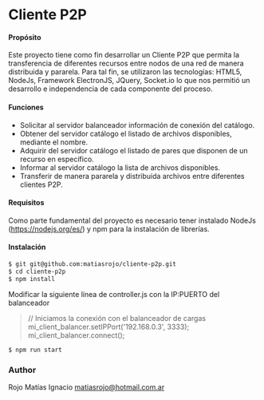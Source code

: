 # Cliente P2P

#### Propósito

Este proyecto tiene como fin desarrollar un Cliente P2P que permita la transferencia
de diferentes recursos entre nodos de una red de manera distribuida y pararela.
Para tal fin, se utilizaron las tecnologías: HTML5, NodeJs, Framework ElectronJS,
JQuery, Socket.io lo que nos permitió un desarrollo e independencia de cada componente del proceso.

#### Funciones

* Solicitar al servidor balanceador información de conexión del catálogo.
* Obtener del servidor catálogo el listado de archivos disponibles, mediante el nombre.
* Adquirir del servidor catálogo el listado de pares que disponen de un recurso en específico.
* Informar al servidor catálogo la lista de archivos disponibles.
* Transferir de manera pararela y distribuida archivos entre diferentes clientes P2P.

#### Requisitos

Como parte fundamental del proyecto es necesario tener instalado NodeJs (https://nodejs.org/es/) y npm para la instalación de librerías.

#### Instalación

```sh
$ git git@github.com:matiasrojo/cliente-p2p.git
$ cd cliente-p2p
$ npm install
```

Modificar la siguiente línea de controller.js con la IP:PUERTO del balanceador

>  // Iniciamos la conexión con el balanceador de cargas
   mi_client_balancer.setIPPort('192.168.0.3', 3333);
   mi_client_balancer.connect();


```
$ npm run start
```


### Author
Rojo Matías Ignacio
matiasrojo@hotmail.com.ar
